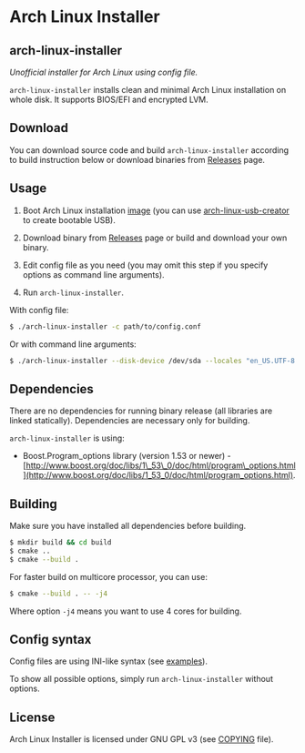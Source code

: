 Arch Linux Installer
====================

arch-linux-installer
--------------------
*Unofficial installer for Arch Linux using config file.*

`arch-linux-installer` installs clean and minimal Arch Linux installation 
on whole disk. It supports BIOS/EFI and encrypted LVM.

Download
--------
You can download source code and build `arch-linux-installer` according to build 
instruction below or download binaries from [Releases](https://github.com/brano-holy/arch-linux-installer/releases) 
page.

Usage
-----
1. Boot Arch Linux installation [image](https://www.archlinux.org/download/) (you 
can use [arch-linux-usb-creator](https://github.com/brano-holy/arch-linux-usb-creator) 
to create bootable USB).

2. Download binary from [Releases](https://github.com/brano-holy/arch-linux-installer/releases) 
page or build and download your own binary.

3. Edit config file as you need (you may omit this step if you specify options 
as command line arguments).

4. Run `arch-linux-installer`.

With config file:
```bash
$ ./arch-linux-installer -c path/to/config.conf
```

Or with command line arguments:
```bash
$ ./arch-linux-installer --disk-device /dev/sda --locales "en_US.UTF-8 UTF-8" --lang en_US --hostname my-arch --timezone Europe/Prague
```

Dependencies
------------
There are no dependencies for running binary release (all libraries are linked 
statically). Dependencies are necessary only for building.

`arch-linux-installer` is using:

* Boost.Program_options library (version 1.53 
or newer) - [http://www.boost.org/doc/libs/1\_53\_0/doc/html/program\_options.html](http://www.boost.org/doc/libs/1_53_0/doc/html/program_options.html).

Building
--------
Make sure you have installed all dependencies before building.

```bash
$ mkdir build && cd build
$ cmake ..
$ cmake --build .
```

For faster build on multicore processor, you can use:

```bash
$ cmake --build . -- -j4
```

Where option `-j4` means you want to use 4 cores for building.

Config syntax
-------------
Config files are using INI-like syntax (see [examples](https://github.com/brano-holy/arch-linux-installer/tree/master/examples)).

To show all possible options, simply run `arch-linux-installer` without options.

License
-------
Arch Linux Installer is licensed under GNU GPL v3 (see 
[COPYING](https://github.com/brano-holy/arch-linux-installer/blob/master/COPYING) 
file).
